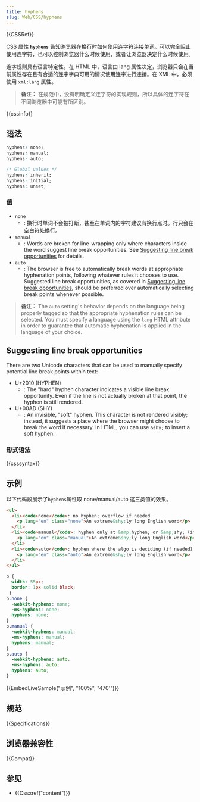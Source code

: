 ```yaml
---
title: hyphens
slug: Web/CSS/hyphens
---
```


{{CSSRef}}

[CSS](/zh-CN/docs/CSS) 属性 **`hyphens`** 告知浏览器在换行时如何使用连字符连接单词。可以完全阻止使用连字符，也可以控制浏览器什么时候使用，或者让浏览器决定什么时候使用。

连字规则具有语言特定性。在 HTML 中，语言由 lang 属性决定，浏览器只会在当前属性存在且有合适的连字字典可用的情况使用连字进行连接。在 XML 中，必须使用 `xml:lang` 属性。

> **备注：** 在规范中，没有明确定义连字符的实现规则，所以具体的连字符在不同浏览器中可能有所区别。

{{cssinfo}}

## 语法

```css
hyphens: none;
hyphens: manual;
hyphens: auto;

/* Global values */
hyphens: inherit;
hyphens: initial;
hyphens: unset;
```

### 值

- `none`
  - : 换行时单词不会被打断，甚至在单词内的字符建议有换行点时。行只会在空白符处换行。
- `manual`
  - : Words are broken for line-wrapping only where characters inside the word suggest line break opportunities. See [Suggesting line break opportunities](#suggesting_line_break_opportunities) for details.
- `auto`
  - : The browser is free to automatically break words at appropriate hyphenation points, following whatever rules it chooses to use. Suggested line break opportunities, as covered in [Suggesting line break opportunities](#suggesting_line_break_opportunities), should be preferred over automatically selecting break points whenever possible.

> **备注：** The `auto` setting's behavior depends on the language being properly tagged so that the appropriate hyphenation rules can be selected. You must specify a language using the `lang` HTML attribute in order to guarantee that automatic hyphenation is applied in the language of your choice.

## Suggesting line break opportunities

There are two Unicode characters that can be used to manually specify potential line break points within text:

- U+2010 (HYPHEN)
  - : The "hard" hyphen character indicates a visible line break opportunity. Even if the line is not actually broken at that point, the hyphen is still rendered.
- U+00AD (SHY)
  - : An invisible, "soft" hyphen. This character is not rendered visibly; instead, it suggests a place where the browser might choose to break the word if necessary. In HTML, you can use `&shy;` to insert a soft hyphen.

### 形式语法

{{csssyntax}}

## 示例

以下代码段展示了`hyphens`属性取 none/manual/auto 这三类值的效果。

```html
<ul>
  <li><code>none</code>: no hyphen; overflow if needed
    <p lang="en" class="none">An extreme&shy;ly long English word</p>
  </li>
  <li><code>manual</code>: hyphen only at &amp;hyphen; or &amp;shy; (if needed)
    <p lang="en" class="manual">An extreme&shy;ly long English word</p>
  </li>
  <li><code>auto</code>: hyphen where the algo is deciding (if needed)
    <p lang="en" class="auto">An extreme&shy;ly long English word</p>
  </li>
</ul>
```

```css
p {
  width: 55px;
  border: 1px solid black;
 }
p.none {
  -webkit-hyphens: none;
  -ms-hyphens: none;
  hyphens: none;
}
p.manual {
  -webkit-hyphens: manual;
  -ms-hyphens: manual;
  hyphens: manual;
}
p.auto {
  -webkit-hyphens: auto;
  -ms-hyphens: auto;
  hyphens: auto;
}
```

{{EmbedLiveSample("示例", "100%", "470'")}}

## 规范

{{Specifications}}

## 浏览器兼容性

{{Compat}}

## 参见

- {{Cssxref("content")}}
